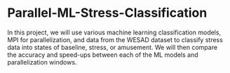 # Parallel-ML-Stress-Classification
In this project, we will use various machine learning classification models, MPI for parallelization, and data from the WESAD dataset to classify stress data into states of baseline, stress, or amusement. We will then compare the accuracy and speed-ups between each of the ML models and parallelization windows.
